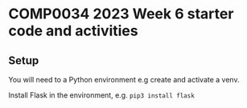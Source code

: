 # COMP0034 2023 Week 6 starter code and activities

## Setup

You will need to a Python environment e.g create and activate a venv.

Install Flask in the environment, e.g. `pip3 install flask`
